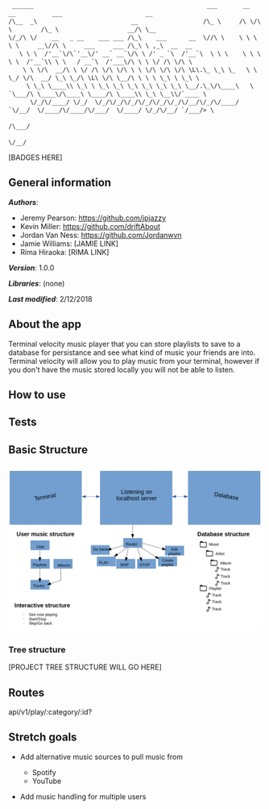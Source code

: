 	
	 ______                                                ___       __  __          ___                       __                
	/\__  _\                          __                  /\_ \     /\ \/\ \        /\_ \                   __/\ \__             
	\/_/\ \/    __   _ __    ___ ___ /\_\    ___      __  \//\ \    \ \ \ \ \     __\//\ \     ___     ___ /\_\ \ ,_\  __  __    
	   \ \ \  /'__`\/\`'__\/' __` __`\/\ \ /' _ `\  /'__`\  \ \ \    \ \ \ \ \  /'__`\\ \ \   / __`\  /'___\/\ \ \ \/ /\ \/\ \   
	    \ \ \/\  __/\ \ \/ /\ \/\ \/\ \ \ \/\ \/\ \/\ \L\.\_ \_\ \_   \ \ \_/ \/\  __/ \_\ \_/\ \L\ \/\ \__/\ \ \ \ \_\ \ \_\ \  
	     \ \_\ \____\\ \_\ \ \_\ \_\ \_\ \_\ \_\ \_\ \__/.\_\/\____\   \ `\___/\ \____\/\____\ \____/\ \____\\ \_\ \__\\/`____ \ 
	      \/_/\/____/ \/_/  \/_/\/_/\/_/\/_/\/_/\/_/\/__/\/_/\/____/    `\/__/  \/____/\/____/\/___/  \/____/ \/_/\/__/ `/___/> \
	                                                                                                                       /\___/
	                                                                                                                       \/__/ 

[BADGES HERE]

## General information
**_Authors_**: 
* Jeremy Pearson: https://github.com/jpjazzy
* Kevin Miller: https://github.com/driftAbout
* Jordan Van Ness: https://github.com/Jordanwvn
* Jamie Williams: [JAMIE LINK]
* Rima Hiraoka: [RIMA LINK]

**_Version_**: 1.0.0

**_Libraries_**: (none)

**_Last modified_**: 2/12/2018

## About the app

Terminal velocity music player that you can store playlists to save to a database for persistance and see what kind of music your friends are into. Terminal velocity will allow you to play music from your terminal, however if you don't have the music stored locally you will not be able to listen. 

## How to use

## Tests

## Basic Structure

![Structure Overview](./images/terminal-velocity-diagram.png)

### Tree structure

[PROJECT TREE STRUCTURE WILL GO HERE]

## Routes

api/v1/play/:category/:id?


## Stretch goals

 - Add alternative music sources to pull music from
	 - Spotify
	 - YouTube
	 
 - Add music handling for multiple users
